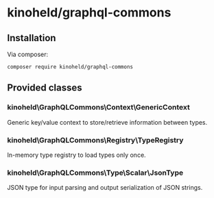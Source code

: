 # kinoheld/graphql-commons

## Installation
Via composer:
```
composer require kinoheld/graphql-commons
```

## Provided classes

### kinoheld\GraphQLCommons\Context\GenericContext
Generic key/value context to store/retrieve information between types.

### kinoheld\GraphQLCommons\Registry\TypeRegistry
In-memory type registry to load types only once.

### kinoheld\GraphQLCommons\Type\Scalar\JsonType
JSON type for input parsing and output serialization of JSON strings.

